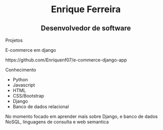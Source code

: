 <h1 align="center">Enrique Ferreira</h1>
<h2 align="center">Desenvolvedor de software</h2>
<p>Projetos</p>
<p>E-commerce em django</p>
<a>https://github.com/Enriquenf07/e-commerce-django-app</a>
<p>Conhecimento</p>
<ul>
  <li>Python</li>
  <li>Javascript</li>
  <li>HTML</li>
  <li>CSS/Bootstrap</li>
  <li>Django</li>
  <li>Banco de dados relacional</li>
</ul>
<p>No momento focado em aprender mais sobre Django, e banco de dados NoSQL, linguagens de consulta e web semantica</p>

